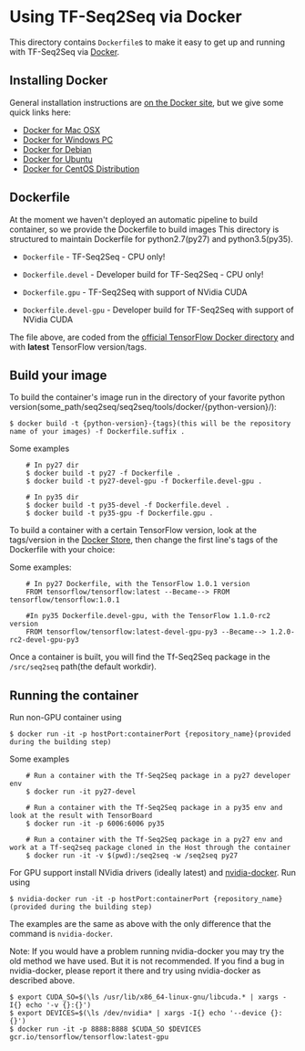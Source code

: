 # Using TF-Seq2Seq via Docker

This directory contains `Dockerfile`s to make it easy to get up and running with
TF-Seq2Seq via [Docker](https://www.docker.com/).


## Installing Docker

General installation instructions are
[on the Docker site](https://docs.docker.com/), but we give some
quick links here:

* [Docker for Mac OSX](https://www.docker.com/docker-mac)
* [Docker for Windows PC](https://www.docker.com/docker-windows)
* [Docker for Debian](https://www.docker.com/docker-debian)
* [Docker for Ubuntu](https://www.docker.com/docker-ubuntu)
* [Docker for CentOS Distribution](https://www.docker.com/docker-centos-distribution)


## Dockerfile

At the moment we haven't deployed an automatic pipeline to build container, so we provide the Dockerfile to build images
This directory is structured to maintain Dockerfile for python2.7(py27) and python3.5(py35).

* `Dockerfile` - TF-Seq2Seq - CPU only!

* `Dockerfile.devel` - Developer build for TF-Seq2Seq - CPU only!

* `Dockerfile.gpu` - TF-Seq2Seq with support of NVidia CUDA

* `Dockerfile.devel-gpu` - Developer build for TF-Seq2Seq with support of NVidia CUDA

The file above, are coded from the [official TensorFlow Docker directory](https://github.com/tensorflow/tensorflow/blob/master/tensorflow/tools/docker/README.md) and with **latest** TensorFlow version/tags.


## Build your image

To build the container's image run in the directory of your favorite python version(some_path/seq2seq/seq2seq/tools/docker/{python-version}/):

	$ docker build -t {python-version}-{tags}(this will be the repository name of your images) -f Dockerfile.suffix .


Some examples
```
	# In py27 dir
	$ docker build -t py27 -f Dockerfile .
	$ docker build -t py27-devel-gpu -f Dockerfile.devel-gpu .

	# In py35 dir
	$ docker build -t py35-devel -f Dockerfile.devel .
	$ docker build -t py35-gpu -f Dockerfile.gpu .
```

To build a container with a certain TensorFlow version, look at the tags/version in the [Docker Store](https://store.docker.com/community/images/tensorflow/tensorflow/tags), then change the first line's tags of the Dockerfile with your choice:

Some examples:
```
	# In py27 Dockerfile, with the TensorFlow 1.0.1 version
	FROM tensorflow/tensorflow:latest --Became--> FROM tensorflow/tensorflow:1.0.1

	#In py35 Dockerfile.devel-gpu, with the TensorFlow 1.1.0-rc2 version
	FROM tensorflow/tensorflow:latest-devel-gpu-py3 --Became-->	1.2.0-rc2-devel-gpu-py3
```

Once a container is built, you will find the Tf-Seq2Seq package in the `/src/seq2seq` path(the default workdir).

## Running the container

Run non-GPU container using

    $ docker run -it -p hostPort:containerPort {repository_name}(provided during the building step)

Some examples
```
	# Run a container with the Tf-Seq2Seq package in a py27 developer env
	$ docker run -it py27-devel

	# Run a container with the Tf-Seq2Seq package in a py35 env and look at the result with TensorBoard
	$ docker run -it -p 6006:6006 py35

	# Run a container with the Tf-Seq2Seq package in a py27 env and work at a Tf-seq2seq package cloned in the Host through the container
	$ docker run -it -v $(pwd):/seq2seq -w /seq2seq py27

```

For GPU support install NVidia drivers (ideally latest) and
[nvidia-docker](https://github.com/NVIDIA/nvidia-docker). Run using

    $ nvidia-docker run -it -p hostPort:containerPort {repository_name}(provided during the building step)

The examples are the same as above with the only difference that the command is `nvidia-docker`.

Note: If you would have a problem running nvidia-docker you may try the old method
we have used. But it is not recommended. If you find a bug in nvidia-docker, please report
it there and try using nvidia-docker as described above.

    $ export CUDA_SO=$(\ls /usr/lib/x86_64-linux-gnu/libcuda.* | xargs -I{} echo '-v {}:{}')
    $ export DEVICES=$(\ls /dev/nvidia* | xargs -I{} echo '--device {}:{}')
    $ docker run -it -p 8888:8888 $CUDA_SO $DEVICES gcr.io/tensorflow/tensorflow:latest-gpu
